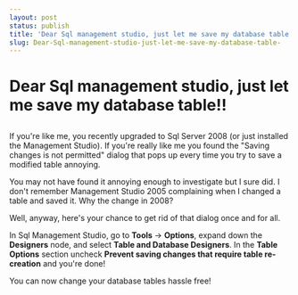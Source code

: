 ```yaml
---
layout: post
status: publish
title: 'Dear Sql management studio, just let me save my database table!!'
slug: Dear-Sql-management-studio-just-let-me-save-my-database-table-
---
```

# Dear Sql management studio, just let me save my database table!!
## 

If you're like me, you recently upgraded to Sql Server 2008 (or just installed the Management Studio). If you're really like me you found the "Saving changes is not permitted" dialog that pops up every time you try to save a modified table annoying. 

You may not have found it annoying enough to investigate but I sure did. I don't remember Management Studio 2005 complaining when I changed a table and saved it. Why the change in 2008?

Well, anyway, here's your chance to get rid of that dialog once and for all.

In Sql Management Studio, go to <b>Tools</b> -> <b>Options</b>, expand down the <b>Designers</b> node, and select <b>Table and Database Designers</b>. In the <b>Table Options</b> section uncheck <b>Prevent saving changes that require table re-creation</b> and you're done! 

You can now change your database tables hassle free!